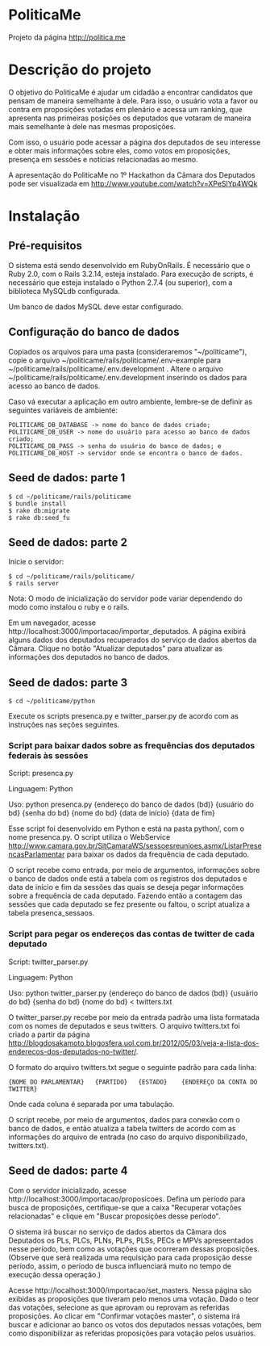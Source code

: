 PoliticaMe
==========

Projeto da página http://politica.me

# Descrição do projeto

O objetivo do PoliticaMe é ajudar um cidadão a encontrar candidatos que pensam
de maneira semelhante à dele. Para isso, o usuário vota a favor ou contra em
proposições votadas em plenário e acessa um ranking, que apresenta nas primeiras
posições os deputados que votaram de maneira mais semelhante à dele nas mesmas
proposições.

Com isso, o usuário pode acessar a página dos deputados de seu interesse e
obter mais informações sobre eles, como votos em proposições, presença em
sessões e notícias relacionadas ao mesmo.

A apresentação do PoliticaMe no 1º Hackathon da Câmara dos Deputados pode ser
visualizada em http://www.youtube.com/watch?v=XPeSlYp4WQk


# Instalação

## Pré-requisitos

O sistema está sendo desenvolvido em RubyOnRails.
É necessário que o Ruby 2.0, com o Rails 3.2.14, esteja instalado.
Para execução de scripts, é necessário que esteja instalado o Python 2.7.4 (ou
superior), com a biblioteca MySQLdb configurada.

Um banco de dados MySQL deve estar configurado.


## Configuração do banco de dados

Copiados os arquivos para uma pasta (consideraremos "~/politicame"), copie
o arquivo ~/politicame/rails/politicame/.env-example para
~/politicame/rails/politicame/.env.development . Altere o arquivo
~/politicame/rails/politicame/.env.development inserindo os dados
para acesso ao banco de dados.

Caso vá executar a aplicação em outro ambiente, lembre-se de definir as
seguintes variáveis de ambiente:

```
POLITICAME_DB_DATABASE -> nome do banco de dados criado;
POLITICAME_DB_USER -> nome do usuário para acesso ao banco de dados criado;
POLITICAME_DB_PASS -> senha do usuário do banco de dados; e
POLITICAME_DB_HOST -> servidor onde se encontra o banco de dados.
```


## Seed de dados: parte 1

```
$ cd ~/politicame/rails/politicame
$ bundle install
$ rake db:migrate
$ rake db:seed_fu
```

## Seed de dados: parte 2

Inicie o servidor:

```
$ cd ~/politicame/rails/politicame/
$ rails server
```

Nota: O modo de inicialização do servidor pode variar dependendo do modo como
instalou o ruby e o rails.

Em um navegador, acesse http://localhost:3000/importacao/importar_deputados.
A página exibirá alguns dados dos deputados recuperados do serviço de dados
abertos da Câmara. Clique no botão "Atualizar deputados" para atualizar as
informações dos deputados no banco de dados.


## Seed de dados: parte 3

```
$ cd ~/politicame/python
```

Execute os scripts presenca.py e twitter_parser.py de acordo com as instruções
nas seções seguintes.


### Script para baixar dados sobre as frequências dos deputados federais às sessões

Script: presenca.py

Linguagem: Python

Uso: python presenca.py {endereço do banco de dados (bd)} {usuário do bd} {senha do bd} {nome do bd} {data de início} {data de fim}

Esse script foi desenvolvido em Python e está na pasta python/, com o nome
presenca.py. O script utiliza o WebService
http://www.camara.gov.br/SitCamaraWS/sessoesreunioes.asmx/ListarPresencasParlamentar
para baixar os dados da frequência de cada deputado.

O script recebe como entrada, por meio de argumentos, informações sobre o banco
de dados onde está a tabela com os registros dos deputados e data de início e
fim da sessões das quais se deseja pegar informações sobre a frequência de cada
deputado. Fazendo então a contagem das sessões que cada deputado se fez presente
ou faltou, o script atualiza a tabela presenca_sessaos.


### Script para pegar os endereços das contas de twitter de cada deputado

Script: twitter_parser.py

Linguagem: Python

Uso: python twitter_parser.py {endereço do banco de dados (bd)} {usuário do bd} {senha do bd} {nome do bd} < twitters.txt

O twitter_parser.py recebe por meio da entrada padrão uma lista formatada com
os nomes de deputados e seus twitters. O arquivo twitters.txt foi criado a partir
da página
http://blogdosakamoto.blogosfera.uol.com.br/2012/05/03/veja-a-lista-dos-enderecos-dos-deputados-no-twitter/.

O formato do arquivo twitters.txt segue o seguinte padrão para cada linha:

```
{NOME DO PARLAMENTAR}   {PARTIDO}   {ESTADO}    {ENDEREÇO DA CONTA DO TWITTER}
```

Onde cada coluna é separada por uma tabulação.

O script recebe, por meio de argumentos, dados para conexão com o banco de dados,
e então atualiza a tabela twitters de acordo com as informações do arquivo de
entrada (no caso do arquivo disponibilizado, twitters.txt).


## Seed de dados: parte 4

Com o servidor inicializado, acesse http://localhost:3000/importacao/proposicoes.
Defina um período para busca de proposições, certifique-se que a caixa "Recuperar
votações relacionadas" e clique em "Buscar proposições desse período".

O sistema irá buscar no serviço de dados abertos da Câmara dos Deputados os
PLs, PLCs, PLNs, PLPs, PLSs, PECs e MPVs apreseentados nesse período, bem como
as votações que ocorreram dessas proposições. (Observe que será realizada uma
requisição para cada proposição desse período, assim, o período de busca
influenciará muito no tempo de execução dessa operação.)

Acesse http://localhost:3000/importacao/set_masters. Nessa página são exibidas
as proposições que tiveram pelo menos uma votação. Dado o teor das votações,
selecione as que aprovam ou reprovam as referidas proposições. Ao clicar em
"Confirmar votações master", o sistema irá buscar e adicionar ao banco os
votos dos deputados nessas votações, bem como disponibilizar as referidas
proposições para votação pelos usuários.
